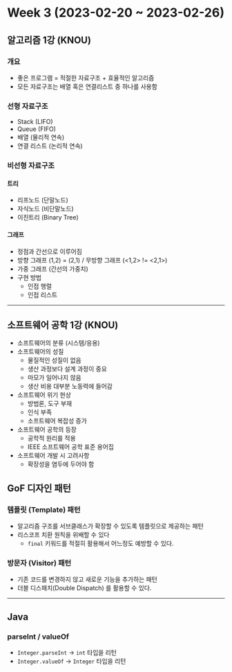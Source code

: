 # Week 3 (2023-02-20 ~ 2023-02-26)

## 알고리즘 1강 (KNOU)

### 개요
- 좋은 프로그램 = 적절한 자료구조 + 효율적인 알고리즘
- 모든 자료구조는 배열 혹은 연결리스트 중 하나를 사용함

### 선형 자료구조
- Stack (LIFO)
- Queue (FIFO)
- 배열 (물리적 연속)
- 연결 리스트 (논리적 연속)

### 비선형 자료구조
#### 트리 
- 리프노드 (단말노드)
- 자식노드 (비단말노드)
- 이진트리 (Binary Tree)

#### 그래프
- 정점과 간선으로 이루어짐
- 방향 그래프 (1,2) = (2,1) / 무방향 그래프 (<1,2> != <2,1>)
- 가중 그래프 (간선의 가중치)
- 구현 방법
    - 인접 행렬
    - 인접 리스트

---

## 소프트웨어 공학 1강 (KNOU)
- 소프트웨어의 분류 (시스템/응용)
- 소프트웨어의 성질 
    - 물질적인 성질이 없음
    - 생산 과정보다 설계 과정이 중요
    - 마모가 일어나지 않음
    - 생산 비용 대부분 노동력에 들어감
- 소프트웨어 위기 현상
    - 방법론, 도구 부재
    - 인식 부족
    - 소프트웨어 복잡성 증가
- 소프트웨어 공학의 등장
    - 공학적 원리를 적용
    - IEEE 소프트웨어 공학 표준 용어집
- 소프트웨어 개발 시 고려사항
    - 확장성을 염두에 두어야 함

## GoF 디자인 패턴
### 템플릿 (Template) 패턴
- 알고리즘 구조를 서브클래스가 확장할 수 있도록 템플릿으로 제공하는 패턴
- 리스코프 치환 원칙을 위배할 수 있다
    - `final` 키워드를 적절히 활용해서 어느정도 예방할 수 있다.

### 방문자 (Visitor) 패턴
- 기존 코드를 변경하지 않고 새로운 기능을 추가하는 패턴
- 더블 디스패치(Double Dispatch) 를 활용할 수 있다.


---

## Java
### parseInt / valueOf
- `Integer.parseInt` -> `int` 타입을 리턴
- `Integer.valueOf` -> `Integer` 타입을 리턴

